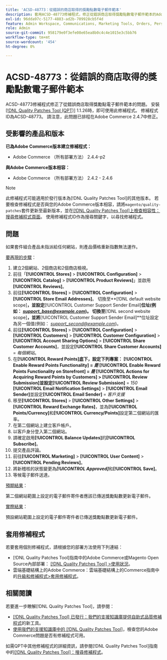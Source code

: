 ```yaml
---
title: 'ACSD-48773：從錯誤的商店取得的獎勵點數電子郵件範本'
description: 套用ACSD-48773修補程式，修正從錯誤商店取得獎勵點數電子郵件範本的Adobe Commerce問題。
exl-id: 96dda97c-5177-4883-ad2b-709928cb5f4d
feature: Admin Workspace, Communications, Marketing Tools, Orders, Personalization, Rewards
role: Admin
source-git-commit: 958179e0f3efe08e65ea8b0c4c4e1015e3c5bb76
workflow-type: tm+mt
source-wordcount: '454'
ht-degree: 0%

---
```


# ACSD-48773：從錯誤的商店取得的獎勵點數電子郵件範本

ACSD-48773修補程式修正了從錯誤商店取得獎勵點電子郵件範本的問題。 安裝[[!DNL Quality Patches Tool (QPT)]](/help/announcements/adobe-commerce-announcements/magento-quality-patches-released-new-tool-to-self-serve-quality-patches.md) 1.1.26時，即可使用此修補程式。 修補程式ID為ACSD-48773。 請注意，此問題已排程在Adobe Commerce 2.4.7中修正。

## 受影響的產品和版本

**已為Adobe Commerce版本建立修補程式：**

* Adobe Commerce （所有部署方法） 2.4.4-p2

**與Adobe Commerce版本相容：**

* Adobe Commerce （所有部署方法） 2.4.2 - 2.4.6

>[!NOTE]
>
>此修補程式可能適用於發行版本為[!DNL Quality Patches Tool]的其他版本。 若要檢查修補程式是否與您的Adobe Commerce版本相容，請將`magento/quality-patches`套件更新至最新版本，並在[[!DNL Quality Patches Tool]上檢查相容性：搜尋修補程式頁面](https://experienceleague.adobe.com/tools/commerce-quality-patches/index.html)。 使用修補程式ID作為搜尋關鍵字，以尋找修補程式。

## 問題

如果套件組合產品未指派給任何網站，則產品價格重新指數無法運作。

<u>要再現的步驟</u>：

1. 建立2個網站、2個商店和2個商店檢視。
1. 前往「**[!UICONTROL Stores]** > **[!UICONTROL Configuration]** > **[!UICONTROL Catalog]** > **[!UICONTROL Product Reviews]**」並啟用&#x200B;**[!UICONTROL Reviews]**。
1. 前往&#x200B;**[!UICONTROL Stores]** > **[!UICONTROL Configuration]** > **[!UICONTROL Store Email Addresses]**。
切換至**[!DNL default website scope]**，並設定&#x200B;**[!UICONTROL Customer Support Sender Email]**&#x200B;位址(例如： *support_base@example.com*)。
切換至**[!DNL second website scope]**，並將&#x200B;**[!UICONTROL Customer Support Sender Email]**&#x200B;位址設定為另一個值(例如： *support_second@example.com*)。
1. 前往&#x200B;**[!UICONTROL Stores]** > **[!UICONTROL Configuration]** > **[!UICONTROL Customers]** > **[!UICONTROL Customer Configuration]** > **[!UICONTROL Account Sharing Options]** > **[!UICONTROL Share Customer Accounts]**，並設定&#x200B;**[!UICONTROL Share Customer Accounts]** = *每個網站*。
1. 在&#x200B;**[!UICONTROL Reward Points]**底下，設定下列專案：
   **[!UICONTROL Enable Reward Points Functionality]** = *是*
   **[!UICONTROL Enable Reward Points Functionality on Storefront]** = *是*
   **[!UICONTROL Actions for Acquiring Reward Points by Customers]** > **[!UICONTROL Review Submission]**&#x200B;並設定&#x200B;**[!UICONTROL Review Submission]** = *150*
   **[!UICONTROL Email Notification Settings]** > **[!UICONTROL Email Sender]**&#x200B;並設定&#x200B;**[!UICONTROL Email Sender]** = *客戶支援*
1. 移至&#x200B;**[!UICONTROL Stores]** > **[!UICONTROL Other Settings]** > **[!UICONTROL Reward Exchange Rates]**，並為&#x200B;**[!UICONTROL Points/Currency]**&#x200B;和&#x200B;**[!UICONTROL Currency/Points]**&#x200B;設定第二個網站的匯率。
1. 在第二個網站上建立客戶帳戶。
1. 以客戶身分登入第二個網站。
1. 請確定啟用&#x200B;**[!UICONTROL Balance Updates]**&#x200B;的&#x200B;**[!UICONTROL Subscribe]**。
1. 提交產品評論。
1. 前往&#x200B;**[!UICONTROL Marketing]** > **[!UICONTROL User Content]** > **[!UICONTROL Pending Reviews]**。
1. 將新稽核的狀態變更為&#x200B;***[!UICONTROL Approved]***&#x200B;和&#x200B;**[!UICONTROL Save]**。
1. 等候電子郵件送達。

<u>預期結果</u>：

第二個網站範圍上設定的電子郵件寄件者應該已傳送獎勵點數更新電子郵件。

<u>實際結果</u>：

預設網站範圍上設定的電子郵件寄件者已傳送獎勵點數更新電子郵件。

## 套用修補程式

若要套用個別修補程式，請根據您的部署方法使用下列連結：

* [!DNL Quality Patches Tool]指南中的Adobe Commerce或Magento Open Source內部部署： [[!DNL Quality Patches Tool] >使用狀況](https://experienceleague.adobe.com/docs/commerce-operations/tools/quality-patches-tool/usage.html)。
* 雲端基礎結構上的Adobe Commerce：雲端基礎結構上的Commerce指南中的[升級和修補程式>套用修補程式](https://experienceleague.adobe.com/docs/commerce-cloud-service/user-guide/develop/upgrade/apply-patches.html)。

## 相關閱讀

若要進一步瞭解[!DNL Quality Patches Tool]，請參閱：

* [[!DNL Quality Patches Tool] 已發行：我們的支援知識庫提供自助式品質修補程式](/help/announcements/adobe-commerce-announcements/magento-quality-patches-released-new-tool-to-self-serve-quality-patches.md)的新工具。
* [使用我們的支援知識庫中的 [!DNL Quality Patches Tool]](/help/support-tools/patches-available-in-qpt-tool/check-patch-for-magento-issue-with-magento-quality-patches.md)，檢查您的Adobe Commerce問題是否有修補程式可用。

如需QPT中其他修補程式的詳細資訊，請參閱[!DNL Quality Patches Tool]指南中的[[!DNL Quality Patches Tool]：搜尋修補程式](https://experienceleague.adobe.com/tools/commerce-quality-patches/index.html)。
